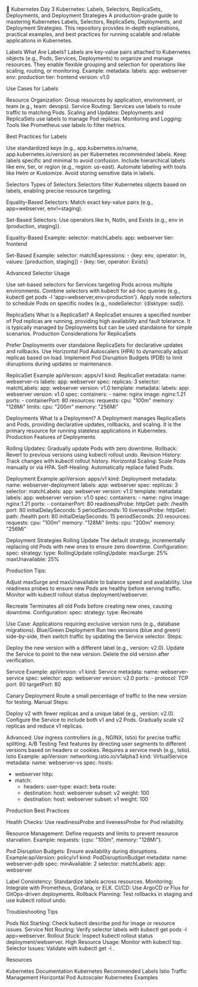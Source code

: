 📘 Kubernetes Day 3
Kubernetes: Labels, Selectors, ReplicaSets, Deployments, and Deployment Strategies
A production-grade guide to mastering Kubernetes Labels, Selectors, ReplicaSets, Deployments, and Deployment Strategies. This repository provides in-depth explanations, practical examples, and best practices for running scalable and reliable applications in Kubernetes.


Labels
What Are Labels?
Labels are key-value pairs attached to Kubernetes objects (e.g., Pods, Services, Deployments) to organize and manage resources. They enable flexible grouping and selection for operations like scaling, routing, or monitoring.
Example:
metadata:
  labels:
    app: webserver
    env: production
    tier: frontend
    version: v1.0

Use Cases for Labels

Resource Organization: Group resources by application, environment, or team (e.g., team: devops).
Service Routing: Services use labels to route traffic to matching Pods.
Scaling and Updates: Deployments and ReplicaSets use labels to manage Pod replicas.
Monitoring and Logging: Tools like Prometheus use labels to filter metrics.

Best Practices for Labels

Use standardized keys (e.g., app.kubernetes.io/name, app.kubernetes.io/version) as per Kubernetes recommended labels.
Keep labels specific and minimal to avoid confusion.
Include hierarchical labels like env, tier, or region (e.g., region: us-east).
Automate labeling with tools like Helm or Kustomize.
Avoid storing sensitive data in labels.

Selectors
Types of Selectors
Selectors filter Kubernetes objects based on labels, enabling precise resource targeting.

Equality-Based Selectors:
Match exact key-value pairs (e.g., app=webserver, env!=staging).


Set-Based Selectors:
Use operators like In, NotIn, and Exists (e.g., env in (production, staging)).



Equality-Based Example:
selector:
  matchLabels:
    app: webserver
    tier: frontend

Set-Based Example:
selector:
  matchExpressions:
    - {key: env, operator: In, values: [production, staging]}
    - {key: tier, operator: Exists}

Advanced Selector Usage

Use set-based selectors for Services targeting Pods across multiple environments.
Combine selectors with kubectl for ad-hoc queries (e.g., kubectl get pods -l 'app=webserver,env=production').
Apply node selectors to schedule Pods on specific nodes (e.g., nodeSelector: {disktype: ssd}).

ReplicaSets
What Is a ReplicaSet?
A ReplicaSet ensures a specified number of Pod replicas are running, providing high availability and fault tolerance. It is typically managed by Deployments but can be used standalone for simple scenarios.
Production Considerations for ReplicaSets

Prefer Deployments over standalone ReplicaSets for declarative updates and rollbacks.
Use Horizontal Pod Autoscalers (HPA) to dynamically adjust replicas based on load.
Implement Pod Disruption Budgets (PDB) to limit disruptions during updates or maintenance.

ReplicaSet Example
apiVersion: apps/v1
kind: ReplicaSet
metadata:
  name: webserver-rs
  labels:
    app: webserver
spec:
  replicas: 3
  selector:
    matchLabels:
      app: webserver
      version: v1.0
  template:
    metadata:
      labels:
        app: webserver
        version: v1.0
    spec:
      containers:
      - name: nginx
        image: nginx:1.21
        ports:
        - containerPort: 80
        resources:
          requests:
            cpu: "100m"
            memory: "128Mi"
          limits:
            cpu: "200m"
            memory: "256Mi"

Deployments
What Is a Deployment?
A Deployment manages ReplicaSets and Pods, providing declarative updates, rollbacks, and scaling. It is the primary resource for running stateless applications in Kubernetes.
Production Features of Deployments

Rolling Updates: Gradually update Pods with zero downtime.
Rollback: Revert to previous versions using kubectl rollout undo.
Revision History: Track changes with kubectl rollout history.
Horizontal Scaling: Scale Pods manually or via HPA.
Self-Healing: Automatically replace failed Pods.

Deployment Example
apiVersion: apps/v1
kind: Deployment
metadata:
  name: webserver-deployment
  labels:
    app: webserver
spec:
  replicas: 3
  selector:
    matchLabels:
      app: webserver
      version: v1.0
  template:
    metadata:
      labels:
        app: webserver
        version: v1.0
    spec:
      containers:
      - name: nginx
        image: nginx:1.21
        ports:
        - containerPort: 80
        readinessProbe:
          httpGet:
            path: /health
            port: 80
          initialDelaySeconds: 5
          periodSeconds: 10
        livenessProbe:
          httpGet:
            path: /health
            port: 80
          initialDelaySeconds: 15
          periodSeconds: 20
        resources:
          requests:
            cpu: "100m"
            memory: "128Mi"
          limits:
            cpu: "200m"
            memory: "256Mi"

Deployment Strategies
Rolling Update
The default strategy, incrementally replacing old Pods with new ones to ensure zero downtime.
Configuration:
spec:
  strategy:
    type: RollingUpdate
    rollingUpdate:
      maxSurge: 25%
      maxUnavailable: 25%

Production Tips:

Adjust maxSurge and maxUnavailable to balance speed and availability.
Use readiness probes to ensure new Pods are healthy before serving traffic.
Monitor with kubectl rollout status deployment/webserver.

Recreate
Terminates all old Pods before creating new ones, causing downtime.
Configuration:
spec:
  strategy:
    type: Recreate

Use Case: Applications requiring exclusive version runs (e.g., database migrations).
Blue/Green Deployment
Run two versions (blue and green) side-by-side, then switch traffic by updating the Service selector.
Steps:

Deploy the new version with a different label (e.g., version: v2.0).
Update the Service to point to the new version.
Delete the old version after verification.

Service Example:
apiVersion: v1
kind: Service
metadata:
  name: webserver-service
spec:
  selector:
    app: webserver
    version: v2.0
  ports:
    - protocol: TCP
      port: 80
      targetPort: 80

Canary Deployment
Route a small percentage of traffic to the new version for testing.
Manual Steps:

Deploy v2 with fewer replicas and a unique label (e.g., version: v2.0).
Configure the Service to include both v1 and v2 Pods.
Gradually scale v2 replicas and reduce v1 replicas.

Advanced: Use ingress controllers (e.g., NGINX, Istio) for precise traffic splitting.
A/B Testing
Test features by directing user segments to different versions based on headers or cookies. Requires a service mesh (e.g., Istio).
Istio Example:
apiVersion: networking.istio.io/v1alpha3
kind: VirtualService
metadata:
  name: webserver-vs
spec:
  hosts:
  - webserver
  http:
  - match:
    - headers:
        user-type:
          exact: beta
    route:
    - destination:
        host: webserver
        subset: v2
      weight: 100
    - destination:
        host: webserver
        subset: v1
      weight: 100

Production Best Practices

Health Checks:
Use readinessProbe and livenessProbe for Pod reliability.


Resource Management:
Define requests and limits to prevent resource starvation.
Example: requests: {cpu: "100m", memory: "128Mi"}.


Pod Disruption Budgets:
Ensure availability during disruptions.
Example:apiVersion: policy/v1
kind: PodDisruptionBudget
metadata:
  name: webserver-pdb
spec:
  minAvailable: 2
  selector:
    matchLabels:
      app: webserver




Label Consistency: Standardize labels across resources.
Monitoring: Integrate with Prometheus, Grafana, or ELK.
CI/CD: Use ArgoCD or Flux for GitOps-driven deployments.
Rollback Planning: Test rollbacks in staging and use kubectl rollout undo.

Troubleshooting Tips

Pods Not Starting: Check kubectl describe pod <pod-name> for image or resource issues.
Service Not Routing: Verify selector labels with kubectl get pods -l app=webserver.
Rollout Stuck: Inspect kubectl rollout status deployment/webserver.
High Resource Usage: Monitor with kubectl top.
Selector Issues: Validate with kubectl get <resource> -l <selector>.

Resources

Kubernetes Documentation
Kubernetes Recommended Labels
Istio Traffic Management
Horizontal Pod Autoscaler
Kubernetes Examples

